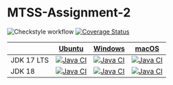 # MTSS-Assignment-2
![Checkstyle workflow](https://github.com/Ciro9320/MTSS-Assignment-2/actions/workflows/checkstyle.yml/badge.svg)
[![Coverage Status](https://coveralls.io/repos/github/Ciro9320/MTSS-Assignment-2/badge.svg?branch=master)](https://coveralls.io/github/Ciro9320/MTSS-Assignment-2?branch=master)

<!-- ciMatrixStart -->
|    | [Ubuntu](https://github.com/actions/virtual-environments/blob/main/images/linux/Ubuntu2004-Readme.md) | [Windows](https://github.com/actions/virtual-environments/blob/main/images/win/Windows2022-Readme.md) | [macOS](https://github.com/actions/virtual-environments/blob/main/images/macos/macos-11-Readme.md) |
|----|:---:|:---:|:---:|
| JDK 17 LTS |[![Java CI](https://github.com/Ciro9320/MTSS-Assignment-2/actions/workflows/maven_ubuntu_jdk17.yml/badge.svg?branch=master)](https://github.com/Ciro9320/MTSS-Assignment-2/actions/workflows/maven_ubuntu_jdk17.yml) |[![Java CI](https://github.com/Ciro9320/MTSS-Assignment-2/actions/workflows/maven_windows_jdk17.yml/badge.svg?branch=master)](https://github.com/Ciro9320/MTSS-Assignment-2/actions/workflows/maven_windows_jdk17.yml) |[![Java CI](https://github.com/Ciro9320/MTSS-Assignment-2/actions/workflows/maven_macos_jdk17.yml/badge.svg?branch=master)](https://github.com/Ciro9320/MTSS-Assignment-2/actions/workflows/maven_macos_jdk17.yml) |
| JDK 18 |[![Java CI](https://github.com/Ciro9320/MTSS-Assignment-2/actions/workflows/maven_ubuntu_jdk18.yml/badge.svg?branch=master)](https://github.com/Ciro9320/MTSS-Assignment-2/actions/workflows/maven_ubuntu_jdk18.yml) |[![Java CI](https://github.com/Ciro9320/MTSS-Assignment-2/actions/workflows/maven_windows_jdk18.yml/badge.svg?branch=master)](https://github.com/Ciro9320/MTSS-Assignment-2/actions/workflows/maven_windows_jdk18.yml) |[![Java CI](https://github.com/Ciro9320/MTSS-Assignment-2/actions/workflows/maven_macos_jdk18.yml/badge.svg?branch=master)](https://github.com/Ciro9320/MTSS-Assignment-2/actions/workflows/maven_macos_jdk18.yml) |
<!-- ciMatrixEnd -->